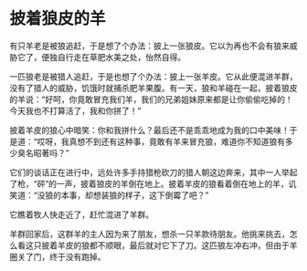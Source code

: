 # 披着狼皮的羊

有只羊老是被狼追赶，于是想了个办法：披上一张狼皮。它以为再也不会有狼来威胁它了，便独自行走在草肥水美之处，怡然自得。

一匹狼老是被猎人追赶，于是也想了个办法：披上一张羊皮。它从此便混进羊群，没有了猎人的威胁，饥饿时就捕杀肥羊果腹。有一天，狼和羊碰在一起，披着狼皮的羊说：“好呵，你竟敢冒充我们羊，我们的兄弟姐妹原来都是让你偷偷吃掉的！今天我也不打算活了，我和你拼了！”

披着羊皮的狼心中暗笑：你和我拼什么？最后还不是乖乖地成为我的口中美味！于是道：“哎呀，我真想不到还有这种事，竟敢有羊来冒充狼，难道你不知道狼有多少臭名昭著吗？”

它们的谈话正在进行中，远处许多手持猎枪砍刀的猎人朝这边奔来，其中一人举起了枪，“砰”的一声，披着狼皮的羊倒在地上。披着羊皮的狼看着倒在地上的羊，讥笑道：“没狼的本事，却想装狼的样子，这下倒霉了吧？”

它瞧着牧人快走近了，赶忙混进了羊群。

羊群回家后，这群羊的主人因为来了朋友，想杀一只羊款待朋友。他挑来挑去，怎么看这只披着羊皮的狼都不顺眼，最后就对它下了刀。这匹狼左冲右冲，但由于羊圈关了门，终于没有跑掉。
  